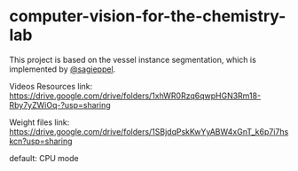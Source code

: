 # computer-vision-for-the-chemistry-lab

This project is based on the vessel instance segmentation, which is implemented by [@sagieppel](https://github.com/sagieppel).

Videos Resources link: https://drive.google.com/drive/folders/1xhWR0Rzq6qwpHGN3Rm18-Rby7yZWiOq-?usp=sharing

Weight files link: https://drive.google.com/drive/folders/1SBjdqPskKwYyABW4xGnT_k6p7i7hskcn?usp=sharing

default: CPU mode
